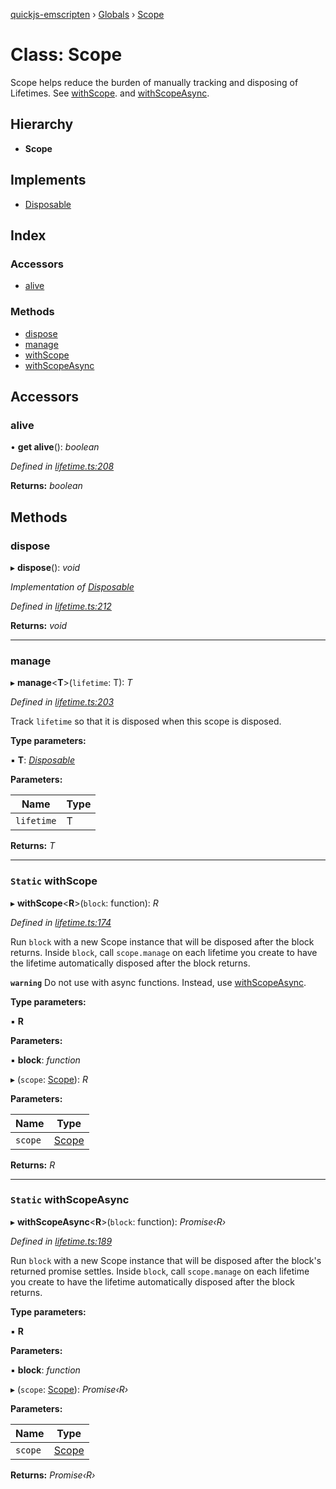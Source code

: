 [quickjs-emscripten](../README.md) › [Globals](../globals.md) › [Scope](scope.md)

# Class: Scope

Scope helps reduce the burden of manually tracking and disposing of
Lifetimes. See [withScope](scope.md#static-withscope). and [withScopeAsync](scope.md#static-withscopeasync).

## Hierarchy

* **Scope**

## Implements

* [Disposable](../interfaces/disposable.md)

## Index

### Accessors

* [alive](scope.md#alive)

### Methods

* [dispose](scope.md#dispose)
* [manage](scope.md#manage)
* [withScope](scope.md#static-withscope)
* [withScopeAsync](scope.md#static-withscopeasync)

## Accessors

###  alive

• **get alive**(): *boolean*

*Defined in [lifetime.ts:208](https://github.com/justjake/quickjs-emscripten/blob/master/ts/lifetime.ts#L208)*

**Returns:** *boolean*

## Methods

###  dispose

▸ **dispose**(): *void*

*Implementation of [Disposable](../interfaces/disposable.md)*

*Defined in [lifetime.ts:212](https://github.com/justjake/quickjs-emscripten/blob/master/ts/lifetime.ts#L212)*

**Returns:** *void*

___

###  manage

▸ **manage**<**T**>(`lifetime`: T): *T*

*Defined in [lifetime.ts:203](https://github.com/justjake/quickjs-emscripten/blob/master/ts/lifetime.ts#L203)*

Track `lifetime` so that it is disposed when this scope is disposed.

**Type parameters:**

▪ **T**: *[Disposable](../interfaces/disposable.md)*

**Parameters:**

Name | Type |
------ | ------ |
`lifetime` | T |

**Returns:** *T*

___

### `Static` withScope

▸ **withScope**<**R**>(`block`: function): *R*

*Defined in [lifetime.ts:174](https://github.com/justjake/quickjs-emscripten/blob/master/ts/lifetime.ts#L174)*

Run `block` with a new Scope instance that will be disposed after the block returns.
Inside `block`, call `scope.manage` on each lifetime you create to have the lifetime
automatically disposed after the block returns.

**`warning`** Do not use with async functions. Instead, use [withScopeAsync](scope.md#static-withscopeasync).

**Type parameters:**

▪ **R**

**Parameters:**

▪ **block**: *function*

▸ (`scope`: [Scope](scope.md)): *R*

**Parameters:**

Name | Type |
------ | ------ |
`scope` | [Scope](scope.md) |

**Returns:** *R*

___

### `Static` withScopeAsync

▸ **withScopeAsync**<**R**>(`block`: function): *Promise‹R›*

*Defined in [lifetime.ts:189](https://github.com/justjake/quickjs-emscripten/blob/master/ts/lifetime.ts#L189)*

Run `block` with a new Scope instance that will be disposed after the
block's returned promise settles. Inside `block`, call `scope.manage` on each
lifetime you create to have the lifetime automatically disposed after the
block returns.

**Type parameters:**

▪ **R**

**Parameters:**

▪ **block**: *function*

▸ (`scope`: [Scope](scope.md)): *Promise‹R›*

**Parameters:**

Name | Type |
------ | ------ |
`scope` | [Scope](scope.md) |

**Returns:** *Promise‹R›*
